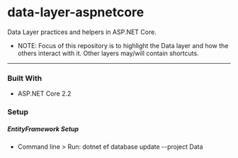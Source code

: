 # data-layer-aspnetcore

Data Layer practices and helpers in ASP.NET Core.

* NOTE: Focus of this repository is to highlight the Data layer and how the others interact with it. Other layers may/will contain shortcuts.

---

### Built With

- ASP.NET Core 2.2

### Setup

##### EntityFramework Setup
- Command line > Run: dotnet ef database update --project Data
